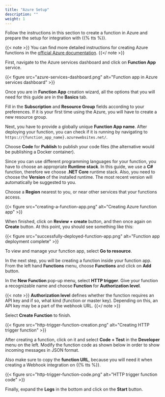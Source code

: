 ```yaml
---
title: "Azure Setup"
description: ""
weight: 1
---
```


Follow the instructions in this section to create a function in Azure and prepare the setup for integration with {{% tts %}}.

<!--more-->

{{< note >}} You can find more detailed instructions for creating Azure functions in the [official Azure documentation](https://docs.microsoft.com/en-us/azure/azure-functions/functions-create-first-azure-function). {{</ note >}}

First, navigate to the Azure services dashboard and click on **Function App** service.

{{< figure src="azure-services-dashboard.png" alt="Function app in Azure services dashboard" >}}

Once you are in **Function App** creation wizard, all the options that you will need for this guide are in the **Basics** tab. 

Fill in the **Subscription** and **Resource Group** fields according to your preferences. If it is your first time using the Azure, you will have to create a new resource group.

Next, you have to provide a globally unique **Function App name**. After deploying your function, you can check if it is running by navigating to `https://{function_app_name}.azurewebsites.net/`.

Choose **Code** for **Publish** to publish your code files (the alternative would be publishing a Docker container). 

Since you can use different programming languages for your function, you have to choose an appropriate **Runtime stack**. In this guide, we use a **C#** function, therefore we choose **.NET Core** runtime stack. Also, you need to choose the **Version** of the installed runtime. The most recent version will automatically be suggested to you.

Choose a **Region** nearest to you, or near other services that your functions access. 

{{< figure src="creating-a-function-app.png" alt="Creating Azure function app" >}}

When finished, click on **Review + create** button, and then once again on **Create** button. At this point, you should see something like this:

{{< figure src="successfully-deployed-function-app.png" alt="Function app deployment complete" >}}

To view and manage your function app, select **Go to resource**.

In the next step, you will be creating a function inside your function app. From the left hand **Functions** menu, choose **Functions** and click on **Add** button. 

In the **New Function** pop-up menu, select **HTTP trigger**. Give your function a recognizable name and choose **Function** for **Authorization level**. 

{{< note >}} **Authorization level** defines whether the function requires an API key and if so, what kind (function or master key). Depending on this, an API key may be a part of the webhook URL. {{</ note >}}

Select **Create Function** to finish. 

{{< figure src="http-trigger-function-creation.png" alt="Creating HTTP trigger function" >}}

After creating a function, click on it and select **Code + Test** in the **Developer** menu on the left. Modify the function code as shown below in order to show incoming messages in JSON format. 

Also make sure to copy the **function URL**, because you will need it when creating a Webhook integration on {{% tts %}}. 

{{< figure src="http-trigger-function-code.png" alt="HTTP trigger function code" >}}

Finally, expand the **Logs** in the bottom and click on the **Start** button.
